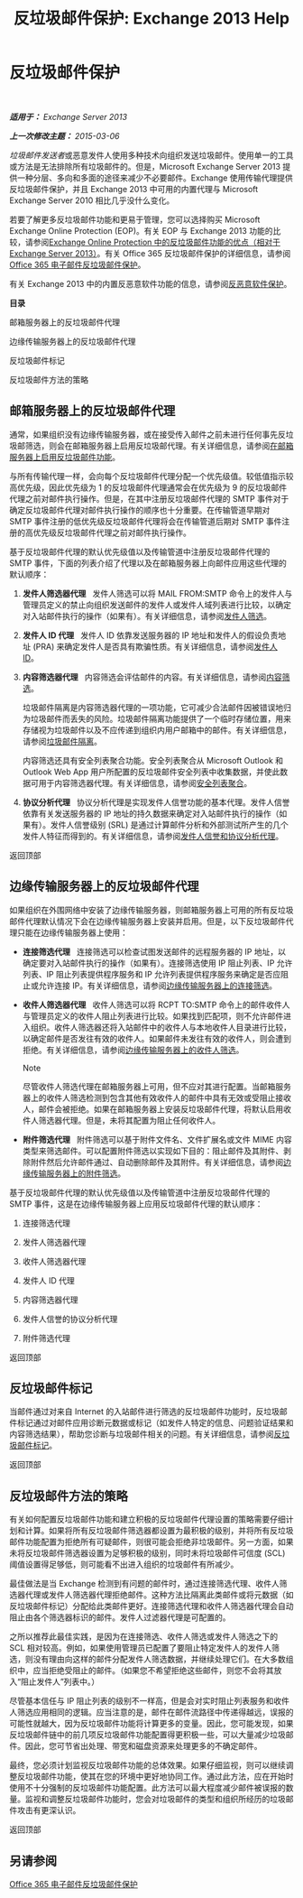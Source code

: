 ﻿---
title: '反垃圾邮件保护: Exchange 2013 Help'
TOCTitle: 反垃圾邮件保护
ms:assetid: 6af88a08-687d-40b1-8b22-80704184403d
ms:mtpsurl: https://technet.microsoft.com/zh-cn/library/JJ218660(v=EXCHG.150)
ms:contentKeyID: 50490767
ms.date: 01/11/2018
mtps_version: v=EXCHG.150
ms.translationtype: HT
---

# 反垃圾邮件保护

 

_**适用于：** Exchange Server 2013_

_**上一次修改主题：** 2015-03-06_

*垃圾邮件发送者*或恶意发件人使用多种技术向组织发送垃圾邮件。使用单一的工具或方法是无法排除所有垃圾邮件的。但是，Microsoft Exchange Server 2013 提供一种分层、多向和多面的途径来减少不必要邮件。Exchange 使用传输代理提供反垃圾邮件保护，并且 Exchange 2013 中可用的内置代理与 Microsoft Exchange Server 2010 相比几乎没什么变化。

若要了解更多反垃圾邮件功能和更易于管理，您可以选择购买 Microsoft Exchange Online Protection (EOP)。有关 EOP 与 Exchange 2013 功能的比较，请参阅[Exchange Online Protection 中的反垃圾邮件功能的优点（相对于 Exchange Server 2013）](benefits-of-anti-spam-features-in-exchange-online-protection-over-exchange-server-2013-exchange-2013-help.md)。有关 Office 365 反垃圾邮件保护的详细信息，请参阅 [Office 365 电子邮件反垃圾邮件保护](https://support.office.com/en-us/article/office-365-email-anti-spam-protection-6a601501-a6a8-4559-b2e7-56b59c96a586?ui=en-us%26rs=en-us%26ad=us)。

有关 Exchange 2013 中的内置反恶意软件功能的信息，请参阅[反恶意软件保护](anti-malware-protection-exchange-2013-help.md)。

**目录**

邮箱服务器上的反垃圾邮件代理

边缘传输服务器上的反垃圾邮件代理

反垃圾邮件标记

反垃圾邮件方法的策略

## 邮箱服务器上的反垃圾邮件代理

通常，如果组织没有边缘传输服务器，或在接受传入邮件之前未进行任何事先反垃圾邮筛选，则会在邮箱服务器上启用反垃圾邮代理。有关详细信息，请参阅[在邮箱服务器上启用反垃圾邮件功能](enable-anti-spam-functionality-on-mailbox-servers-exchange-2013-help.md)。

与所有传输代理一样，会向每个反垃圾邮件代理分配一个优先级值。较低值指示较高优先级，因此优先级为 1 的反垃圾邮件代理通常会在优先级为 9 的反垃圾邮件代理之前对邮件执行操作。但是，在其中注册反垃圾邮件代理的 SMTP 事件对于确定反垃圾邮件代理对邮件执行操作的顺序也十分重要。在传输管道早期对 SMTP 事件注册的低优先级反垃圾邮件代理将会在传输管道后期对 SMTP 事件注册的高优先级反垃圾邮件代理之前对邮件执行操作。

基于反垃圾邮件代理的默认优先级值以及传输管道中注册反垃圾邮件代理的 SMTP 事件，下面的列表介绍了代理以及在邮箱服务器上向邮件应用这些代理的默认顺序：

1.  **发件人筛选器代理**   发件人筛选可以将 MAIL FROM:SMTP 命令上的发件人与管理员定义的禁止向组织发送邮件的发件人或发件人域列表进行比较，以确定对入站邮件执行的操作（如果有）。有关详细信息，请参阅[发件人筛选](sender-filtering-exchange-2013-help.md)。

2.  **发件人 ID 代理**   发件人 ID 依靠发送服务器的 IP 地址和发件人的假设负责地址 (PRA) 来确定发件人是否具有欺骗性质。有关详细信息，请参阅[发件人 ID](sender-id-exchange-2013-help.md)。

3.  **内容筛选器代理**   内容筛选会评估邮件的内容。有关详细信息，请参阅[内容筛选](content-filtering-exchange-2013-help.md)。
    
    垃圾邮件隔离是内容筛选器代理的一项功能，它可减少合法邮件因被错误地归为垃圾邮件而丢失的风险。垃圾邮件隔离功能提供了一个临时存储位置，用来存储视为垃圾邮件以及不应传递到组织内用户邮箱中的邮件。有关详细信息，请参阅[垃圾邮件隔离](spam-quarantine-exchange-2013-help.md)。
    
    内容筛选还具有安全列表聚合功能。安全列表聚合从 Microsoft Outlook 和 Outlook Web App 用户所配置的反垃圾邮件安全列表中收集数据，并使此数据可用于内容筛选器代理。有关详细信息，请参阅[安全列表聚合](safelist-aggregation-exchange-2013-help.md)。

4.  **协议分析代理**   协议分析代理是实现发件人信誉功能的基本代理。发件人信誉依靠有关发送服务器的 IP 地址的持久数据来确定对入站邮件执行的操作（如果有）。发件人信誉级别 (SRL) 是通过计算邮件分析和外部测试所产生的几个发件人特征而得到的。有关详细信息，请参阅[发件人信誉和协议分析代理](sender-reputation-and-the-protocol-analysis-agent-exchange-2013-help.md)。

返回顶部

## 边缘传输服务器上的反垃圾邮件代理

如果组织在外围网络中安装了边缘传输服务器，则邮箱服务器上可用的所有反垃圾邮件代理默认情况下会在边缘传输服务器上安装并启用。但是，以下反垃圾邮件代理只能在边缘传输服务器上使用：

  - **连接筛选代理**   连接筛选可以检查试图发送邮件的远程服务器的 IP 地址，以确定要对入站邮件执行的操作（如果有）。连接筛选使用 IP 阻止列表、IP 允许列表、IP 阻止列表提供程序服务和 IP 允许列表提供程序服务来确定是否应阻止或允许连接 IP。有关详细信息，请参阅[边缘传输服务器上的连接筛选](connection-filtering-on-edge-transport-servers-exchange-2013-help.md)。

  - **收件人筛选器代理**   收件人筛选可以将 RCPT TO:SMTP 命令上的邮件收件人与管理员定义的收件人阻止列表进行比较。如果找到匹配项，则不允许邮件进入组织。收件人筛选器还将入站邮件中的收件人与本地收件人目录进行比较，以确定邮件是否发往有效的收件人。如果邮件未发往有效的收件人，则会遭到拒绝。有关详细信息，请参阅[边缘传输服务器上的收件人筛选](recipient-filtering-on-edge-transport-servers-exchange-2013-help.md)。
    
    > [!NOTE]
    > 尽管收件人筛选代理在邮箱服务器上可用，但不应对其进行配置。当邮箱服务器上的收件人筛选检测到包含其他有效收件人的邮件中具有无效或受阻止接收人，邮件会被拒绝。如果在邮箱服务器上安装反垃圾邮件代理，将默认启用收件人筛选器代理。但是，未将其配置为阻止任何收件人。


  - **附件筛选代理**   附件筛选可以基于附件文件名、文件扩展名或文件 MIME 内容类型来筛选邮件。可以配置附件筛选以实现如下目的：阻止邮件及其附件、剥除附件然后允许邮件通过、自动删除邮件及其附件。有关详细信息，请参阅[边缘传输服务器上的附件筛选](attachment-filtering-on-edge-transport-servers-exchange-2013-help.md)。

基于反垃圾邮件代理的默认优先级值以及传输管道中注册反垃圾邮件代理的 SMTP 事件，这是在边缘传输服务器上应用反垃圾邮件代理的默认顺序：

1.  连接筛选代理

2.  发件人筛选器代理

3.  收件人筛选器代理

4.  发件人 ID 代理

5.  内容筛选器代理

6.  发件人信誉的协议分析代理

7.  附件筛选代理

返回顶部

## 反垃圾邮件标记

当邮件通过对来自 Internet 的入站邮件进行筛选的反垃圾邮件功能时，反垃圾邮件标记通过对邮件应用诊断元数据或标记（如发件人特定的信息、问题验证结果和内容筛选结果），帮助您诊断与垃圾邮件相关的问题。有关详细信息，请参阅[反垃圾邮件标记](anti-spam-stamps-exchange-2013-help.md)。

返回顶部

## 反垃圾邮件方法的策略

有关如何配置反垃圾邮件功能和建立积极的反垃圾邮件代理设置的策略需要仔细计划和计算。如果将所有反垃圾邮件筛选器都设置为最积极的级别，并将所有反垃圾邮件功能配置为拒绝所有可疑邮件，则很可能会拒绝非垃圾邮件。另一方面，如果未将反垃圾邮件筛选器设置为足够积极的级别，同时未将垃圾邮件可信度 (SCL) 阈值设置得足够低，则可能看不出进入组织的垃圾邮件有所减少。

最佳做法是当 Exchange 检测到有问题的邮件时，通过连接筛选代理、收件人筛选器代理或发件人筛选器代理拒绝邮件。这种方法比隔离此类邮件或将元数据（如反垃圾邮件标记）分配给此类邮件更好。连接筛选代理和收件人筛选器代理会自动阻止由各个筛选器标识的邮件。发件人过滤器代理是可配置的。

之所以推荐此最佳实践，是因为在连接筛选、收件人筛选或发件人筛选之下的 SCL 相对较高。例如，如果使用管理员已配置了要阻止特定发件人的发件人筛选，则没有理由向这样的邮件分配发件人筛选数据，并继续处理它们。在大多数组织中，应当拒绝受阻止的邮件。（如果您不希望拒绝这些邮件，则您不会将其放入“阻止发件人”列表中。）

尽管基本信任与 IP 阻止列表的级别不一样高，但是会对实时阻止列表服务和收件人筛选应用相同的逻辑。应当注意的是，邮件在邮件流路径中传递得越远，误报的可能性就越大，因为反垃圾邮件功能将计算更多的变量。因此，您可能发现，如果反垃圾邮件链中的前几项反垃圾邮件功能配置得更积极一些，可以大量减少垃圾邮件。因此，您可节省出处理、带宽和磁盘资源来处理更多的不确定邮件。

最终，您必须计划监视反垃圾邮件功能的总体效果。如果仔细监视，则可以继续调整反垃圾邮件功能，使其在您的环境中更好地协同工作。通过此方法，应在开始时使用不十分强制的反垃圾邮件功能配置。此方法可以最大程度减少邮件被误报的数量。监视和调整反垃圾邮件功能时，您会对垃圾邮件的类型和组织所经历的垃圾邮件攻击有更深认识。

返回顶部

## 另请参阅


[Office 365 电子邮件反垃圾邮件保护](https://support.office.com/en-us/article/office-365-email-anti-spam-protection-6a601501-a6a8-4559-b2e7-56b59c96a586?ui=en-us%26rs=en-us%26ad=us)

